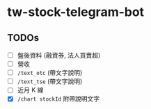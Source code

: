 # tw-stock-telegram-bot

## TODOs
- [ ] 盤後資料 (融資券, 法人買賣超)
- [ ] 營收
- [ ] `/text_otc` (帶文字說明)
- [ ] `/text_tse` (帶文字說明)
- [ ] 近月 K 線
- [x] `/chart stockId` 附帶說明文字
